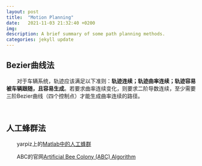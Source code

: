 ```yaml
---
layout: post
title:  "Motion Planning"
date:   2021-11-03 21:32:40 +0200
img:
description: A brief summary of some path planning methods.
categories: jekyll update
---
```

## Bezier曲线法

&emsp;&emsp;对于车辆系统，轨迹应该满足以下准则：**轨迹连续；轨迹曲率连续；轨迹容易被车辆跟随，且容易生成**。若要求曲率连续变化，则要求二阶导数连续，至少需要三阶Bezier曲线（四个控制点）才能生成曲率连续的路径。

<br />

## 人工蜂群法

&emsp;&emsp;yarpiz上的[Matlab中的人工蜂群](https://yarpiz.com/297/ypea114-artificial-bee-colony)

&emsp;&emsp;ABC的官网[Artificial Bee Colony (ABC) Algorithm](https://abc.erciyes.edu.tr/)